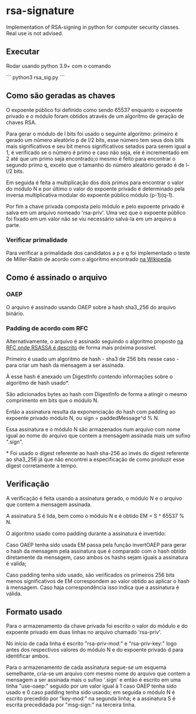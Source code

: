 # rsa-signature

Implementation of RSA-signing in python for computer security classes. Real use is not advised.

## Executar

Rodar usando python 3.9+ com o comando

´´´
python3 rsa_sig.py
´´´

## Como são geradas as chaves

O expoente público foi definido como sendo 65537 enquanto o expoente privado e o módulo foram obtidos através de um algoritmo de geração de chaves RSA.

Para gerar o módulo de l bits foi usado o seguinte algoritmo: primeiro é gerado um número aleatório p de l/2 bits, esse número tem seus dois bits mais significativos e seu bit menos significativos setados para serem igual a 1, é verificado se o número é primo e caso não seja, ele é incrementado em 2 até que um primo seja encontrado;o mesmo é feito para encontrar o segundo primo q, exceto que o tamanho do número aleatório gerado é de l-l/2 bits.

Em seguida é feita a multiplicação dos dois primos para encontrar o valor do módulo N e por último o valor do expoente privado é determinado pela inversa multiplicativa modular do expoente público módulo (p-1)(q-1).

Por fim a chave privada composta pelo módulo e pelo expoente privado é salva em um arquivo nomeado 'rsa-priv'. Uma vez que o expoente público foi fixado em um valor não se viu necessário salvá-la em um arquivo a parte.

### Verificar primalidade

Para verificar a primalidade dos candidatos a p e q foi implementado o teste de Miller-Rabin de acordo com o algoritmo encontrado [na Wikipedia](https://en.wikipedia.org/wiki/Miller%E2%80%93Rabin_primality_test).

## Como é assinado o arquivo

### OAEP

O arquivo é assinado usando OAEP sobre a hash sha3_256 do arquivo binário.

### Padding de acordo com RFC

Alternativamente, o arquivo é assinado seguindo o algoritmo proposto [na RFC onde RSASSA é descrito](https://datatracker.ietf.org/doc/html/rfc8017#section-8.2.1) de forma mais próxima
possível.

Primeiro é usado um algoritmo de hash - sha3 de 256 bits nesse caso - para criar um hash da mensagem a ser assinada.

À esse hash é anexado um DigestInfo contendo informações sobre o algoritmo de hash usado\*.

São adicionados bytes ao hash com DigestInfo de forma a atingir o mesmo comprimento em bits que o módulo N.

Então a assinatura resulta da exponenciação do hash com padding ao expoente privado módulo N, ou sign = paddedMessage^d % N.

Essa assinatura e o módulo N são armazenados num arquivo com nome igual ao nome do arquivo que contem a mensagem assinada mais um sufixo ".sign".

\* Foi usado o digest referente ao hash sha-256 ao invés do digest referente ao sha3_256 já que não encontrei a
especificação de como produzir esse digest corretamente a tempo.

## Verificação

A verificação é feita usando a assinatura gerado, o módulo N e o arquivo que contem a mensagem assinada.

A assinatura S é lida, bem como o módulo N e é obtido EM = S ^ 65537 % N.

O algoritmo usado como padding durante a assinatura é invertido:

Caso OAEP tenha sido usada EM passa pela função invertOAEP para gerar o hash da mensagem pela assinatura que é comparado com o hash obtido diretamente da mensagem, caso ambos os hashs sejam iguais a assinatura é valida;

Caso padding tenha sido usado, são verificados os primeiros 256 bits menos significativos de EM correspondem ao valor obtido ao aplicar o hash à mensagem. Caso haja correspondência isso indica que a assinatura é válida.

## Formato usado

Para o armazenamento da chave privada foi escrito o valor do módulo e do expoente privado em duas linhas no arquivo chamado 'rsa-priv'.

No início de cada linha é escrito "rsa-priv-mod:" e "rsa-priv-key:" logo antes dos respectivos valores do módulo N e do expoente privado d para identificar ambos.

Para o armazenamento de cada assinatura segue-se um esquema semelhante, cria-se um arquivo com mesmo nome do arquivo que contem a mensagem a ser assinada mais o sufixo '.sign' e então é escrito em uma linha "use-oaep:" seguido por um valor igual à 1 caso OAEP tenha sido usado e 0 caso padding tenha sido usaodo; em seguida o módulo N é escrito precedido por "key-mod:" na segunda linha; e a assinatura S é escrita precedidada por "msg-sign:" na terceira linha.
